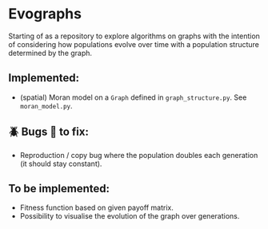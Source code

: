 # Evographs
Starting of as a repository to explore algorithms on graphs with the intention of considering how populations evolve over time with a population structure determined by the graph.

## Implemented:
* (spatial) Moran model on a `Graph` defined in `graph_structure.py`. See `moran_model.py`.

## :beetle: Bugs :bug: to fix:
* Reproduction / copy bug where the population doubles each generation (it should stay constant).

## To be implemented:
* Fitness function based on given payoff matrix.
* Possibility to visualise the evolution of the graph over generations.
